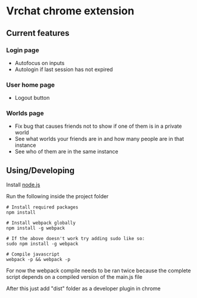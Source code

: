 # Vrchat chrome extension

## Current features

### Login page
- Autofocus on inputs
- Autologin if last session has not expired

### User home page
- Logout button

### Worlds page
- Fix bug that causes friends not to show if one of them is in a private world
- See what worlds your friends are in and how many people are in that instance
- See who of them are in the same instance

## Using/Developing
Install [node.js](https://nodejs.org)

Run the following inside the project folder
```
# Install required packages
npm install

# Install webpack globally
npm install -g webpack

# If the above doesn't work try adding sudo like so:
sudo npm install -g webpack

# Compile javascript
webpack -p && webpack -p
```
For now the webpack compile needs to be ran twice because the complete script depends on a compiled version of the main.js file

After this just add "dist" folder as a developer plugin in chrome
